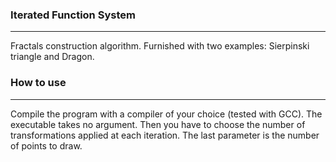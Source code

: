 ### Iterated Function System
-----

Fractals construction algorithm. Furnished with two examples: Sierpinski triangle and Dragon.

### How to use
-----

Compile the program with a compiler of your choice (tested with GCC). The executable takes no argument. Then you have to choose the number of transformations applied at each iteration. The last parameter is the number of points to draw.
